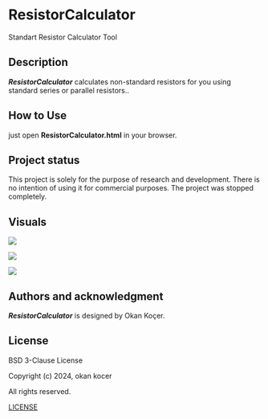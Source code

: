 # ResistorCalculator
Standart Resistor Calculator Tool

## Description

***ResistorCalculator*** calculates non-standard resistors for you using standard series or parallel resistors..

## How to Use

just open **ResistorCalculator.html** in your browser.

## Project status

This project is solely for the purpose of research and development. There is no intention of using it for commercial purposes. The project was stopped completely.  
	
## Visuals

![](https://github.com/user-attachments/assets/96adc030-8f00-4121-9afd-e29ca6195c4e)

![](https://github.com/user-attachments/assets/2cbae0ee-2cd3-4c6a-a1e3-8ac14c9bb147)

![](https://github.com/user-attachments/assets/ca2512c8-f906-4091-ab6f-23a8f16e4715)

## Authors and acknowledgment

***ResistorCalculator*** is designed by Okan Koçer.

## License
	
BSD 3-Clause License
	
Copyright (c) 2024, okan kocer
	
All rights reserved.
	
[LICENSE](LICENSE)
